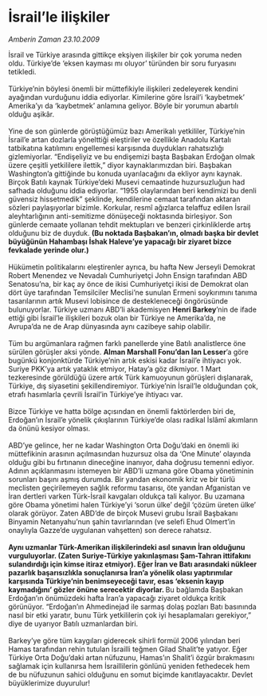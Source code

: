 # İsrail’le ilişkiler

*Amberin Zaman 23.10.2009*

<div class="taraf_structure_2col_1zq">
<div class="margen_n">



 <p>İsrail ve Türkiye arasında gittikçe ekşiyen ilişkiler bir çok yoruma neden oldu. Türkiye’de ‘eksen kayması mı oluyor’ türünden bir soru furyasını tetikledi. <br/><br/>Türkiye’nin böylesi önemli bir müttefikiyle ilişkileri zedeleyerek kendini ayağından vurduğunu iddia ediyorlar. Kimilerine göre İsrail’i ‘kaybetmek’ Amerika’yı da ‘kaybetmek’ anlamına geliyor. Böyle bir yorumun abartılı olduğu aşikâr. <br/><br/>Yine de son günlerde görüştüğümüz bazı Amerikalı yetkililer, Türkiye’nin İsrail’e artan dozlarla yönelttiği eleştiriler ve özellikle Anadolu Kartalı tatbikatına katılımını engellemesi karşısında duydukları rahatsızlığı gizlemiyorlar. “Endişeliyiz ve bu endişemizi başta Başbakan Erdoğan olmak üzere çeşitli yetkililere ilettik,” diyor kaynaklarımızdan biri. Başbakan Washington’a gittiğinde bu konuda uyarılacağını da ekliyor aynı kaynak. Birçok Batılı kaynak Türkiye’deki Musevi cemaatinde huzursuzluğun had safhada olduğunu iddia ediyorlar. “1955 olaylarından beri kendimizi bu denli güvensiz hissetmedik” şeklinde, kendilerine cemaat tarafından aktaran sözleri paylaşıyorlar bizimle. Korkular, resmî ağızlarca telaffuz edilen İsrail aleyhtarlığının anti-semitizme dönüşeceği noktasında birleşiyor. Son günlerde cemaate yollanan tehdit mektupları ve benzeri çirkinliklerde artış olduğunu biz de duyduk. <b>(Bu noktada Başbakan’ın, olmadı başka bir devlet büyüğünün Hahambaşı İshak Haleve’ye yapacağı bir ziyaret bizce fevkalade yerinde olur.)</b> <br/><br/>Hükümetin politikalarını eleştirenler ayrıca, bu hafta New Jerseyli Demokrat Robert Menendez ve Nevadalı Cumhuriyetçi John Ensign tarafından ABD Senatosu’na, bir kaç ay önce de ikisi Cumhuriyetçi ikisi de Demokrat olan dört üye tarafından Temsilciler Meclisi’ne sunulan Ermeni soykırımını tanıma tasarılarının artık Musevi lobisince de destekleneceği öngörüsünde bulunuyorlar. Türkiye uzmanı ABD’li akademisyen <b>Henri Barkey</b>’nin de ifade ettiği gibi İsrail’le ilişkileri bozuk olan bir Türkiye ne Amerika’da, ne Avrupa’da ne de Arap dünyasında aynı cazibeye sahip olabilir. <br/><br/>Tüm bu argümanlara rağmen farklı panellerde yine Batılı analistlerce öne sürülen görüşler aksi yönde. <b>Alman Marshall Fonu’dan Ian Lesser</b>’a göre bugünkü konjonktürde Türkiye’nin artık eskisi kadar İsrail’e ihtiyacı yok. Suriye PKK’ya artık yataklık etmiyor, Hatay’a göz dikmiyor. 1 Mart tezkeresinde görüldüğü üzere artık Türk kamuoyunun görüşleri dışlanarak, Türkiye, dış siyasetini şekillendiremiyor. Türkiye’nin İsrail’le olduğundan çok, etrafı hasımlarla çevrili İsrail’in Türkiye’ye ihtiyacı var. <br/><br/>Bizce Türkiye ve hatta bölge açısından en önemli faktörlerden biri de, Erdoğan’ın İsrail’e yönelik çıkışlarının Türkiye’de olası radikal İslâmî akımların da önünü kesiyor olması. <br/><br/>ABD’ye gelince, her ne kadar Washington Orta Doğu’daki en önemli iki müttefikinin arasının açılmasından huzursuz olsa da ‘One Minute’ olayında olduğu gibi bu fırtınanın dineceğine inanıyor, daha doğrusu temenni ediyor. Adının açıklanmasını istemeyen bir ABD’li uzmana göre Obama yönetiminin sorunları başını aşmış durumda. Bir yandan ekonomik kriz ve bir türlü meclisten geçirilemeyen sağlık reformu tasarısı, öte yandan Afganistan ve İran dertleri varken Türk-İsrail kavgaları oldukça tali kalıyor. Bu uzamana göre Obama yönetimi halen Türkiye’yi ‘sorun ülke’ değil ‘çözüm üreten ülke’ olarak görüyor. Zaten ABD’de de birçok Musevi grubu İsrail Başbakanı Binyamin Netanyahu’nun şahin tavırlarından (ve selefi Ehud Olmert’in onaylıyla Gazze’de uygulanan vahşetten) son derece rahatsız.<b> <br/><br/>Aynı uzmanlar Türk-Amerikan ilişkilerindeki asıl sınavın İran olduğunu vurguluyorlar. (Zaten Suriye-Türkiye yakınlaşması Şam-Tahran ittifakını sulandırdığı için kimse itiraz etmiyor). Eğer İran ve Batı arasındaki nükleer pazarlık başarısızlıkla sonuçlanırsa İran’a yönelik olası yaptırımılar karşısında Türkiye’nin benimseyeceği tavır, esas ‘eksenin kayıp kaymadığını’ gözler önüne serecektir diyorlar. </b>Bu bağlamda Başbakan Erdoğan’ın önümüzdeki hafta İran’a yapacağı ziyaret oldukça kritik görünüyor. “Erdoğan’ın Ahmedinejad ile sarmaş dolaş pozları Batı basınında nasıl bir etki yaratır, bunu Türk yetkililerin çok iyi hesaplamaları gerekiyor,” diye de uyarıyor Batılı uzmanlardan biri. <br/><br/>Barkey’ye göre tüm kaygıları giderecek sihirli formül 2006 yılından beri Hamas tarafından rehin tutulan İsrailli teğmen Gilad Shalit’te yatıyor. Eğer Türkiye Orta Doğu’daki artan nüfuzunu, Hamas’ın Shalit’i özgür bırakmasını sağlamak için kullanırsa hem İsraillilerin gönlünü yeniden fethedecek hem de bu nüfuzunun sahici olduğunu en somut biçimde kanıtlayacaktır. Devlet büyüklerimize duyurulur!</p>
<br/>
<br/>
<br/>



<br/>


<div id="taraf_not">
</div>

</div>


</div>
